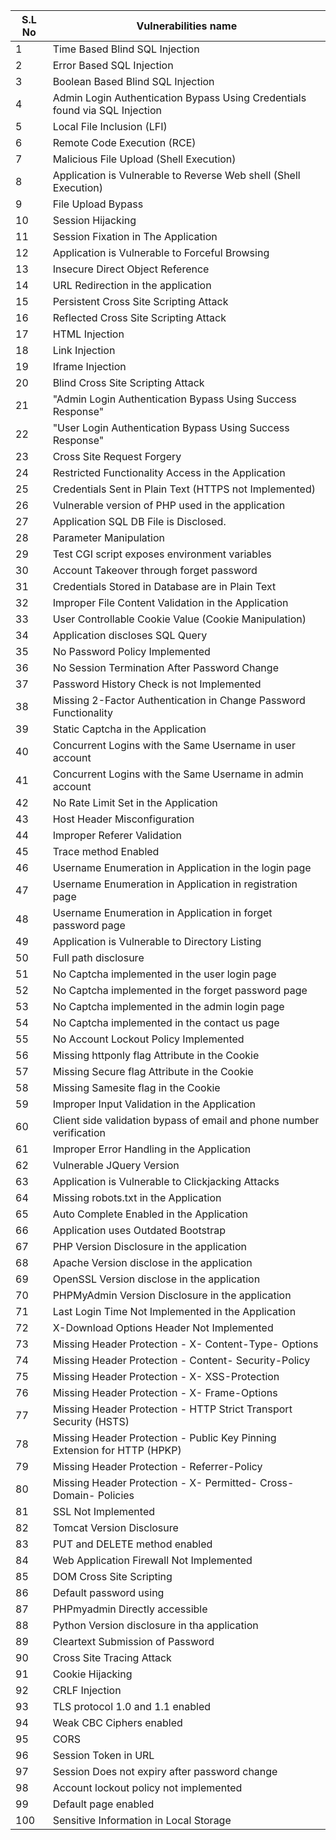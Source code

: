 | S.L No  | Vulnerabilities name |
| ------------- | -------------- |
1	|Time Based Blind SQL Injection
2	|Error Based SQL Injection
3	|Boolean Based Blind SQL Injection
4	|Admin Login Authentication Bypass Using Credentials found via SQL Injection
5	|Local File Inclusion (LFI)
6	|Remote Code Execution (RCE)
7	|Malicious File Upload (Shell Execution)
8	|Application is Vulnerable to Reverse Web shell (Shell Execution)
9	|File Upload Bypass 
10	|Session Hijacking
11	|Session Fixation in The Application
12	|Application is Vulnerable to Forceful Browsing
13	|Insecure Direct Object Reference
14	|URL Redirection in the application
15	|Persistent Cross Site Scripting Attack
16	|Reflected Cross Site Scripting Attack
17	|HTML Injection
18	|Link Injection
19	|Iframe Injection
20	|Blind Cross Site Scripting Attack
21	|"Admin Login Authentication Bypass Using Success Response"
22	|"User Login Authentication Bypass Using Success Response"
23	|Cross Site Request Forgery
24	|Restricted Functionality Access in the Application
25	|Credentials Sent in Plain Text (HTTPS not Implemented)
26	|Vulnerable version of PHP used in the application
27	|Application SQL DB File is Disclosed.
28	|Parameter Manipulation
29	|Test CGI script exposes environment variables
30	|Account Takeover through forget password
31	|Credentials Stored in Database are in Plain Text
32	|Improper File Content Validation in the Application
33	|User Controllable Cookie Value (Cookie Manipulation)
34	|Application discloses SQL Query
35	|No Password Policy Implemented
36	|No Session Termination After Password Change
37	|Password History Check is not Implemented
38	|Missing 2-Factor Authentication in Change Password Functionality
39	|Static Captcha in the Application
40	|Concurrent Logins with the Same Username in user account
41	|Concurrent Logins with the Same Username in admin account
42	|No Rate Limit Set in the Application
43	|Host Header Misconfiguration
44	|Improper Referer Validation
45	|Trace method Enabled
46	|Username Enumeration in Application in the login page
47	|Username Enumeration in Application in registration page
48	|Username Enumeration in Application in forget password page
49	|Application is Vulnerable to Directory Listing
50	|Full path disclosure
51	|No Captcha implemented in the user login page
52	|No Captcha implemented in the forget password page
53	|No Captcha implemented in the admin login page
54	|No Captcha implemented in the contact us page
55	|No Account Lockout Policy Implemented
56	|Missing httponly flag Attribute in the Cookie
57	|Missing Secure flag Attribute in the Cookie
58	|Missing Samesite flag in the Cookie
59	|Improper Input Validation in the Application
60	|Client side validation bypass of email and phone number verification
61	|Improper Error Handling in the Application
62	|Vulnerable JQuery Version
63	|Application is Vulnerable to Clickjacking Attacks
64	|Missing robots.txt in the Application
65	|Auto Complete Enabled in the Application
66	|Application uses Outdated Bootstrap
67	|PHP Version Disclosure in the application
68	|Apache Version disclose in the application
69	|OpenSSL Version disclose in the application
70	|PHPMyAdmin Version Disclosure in the application
71	|Last Login Time Not Implemented in the Application
72	|X-Download Options Header Not Implemented
73	|Missing Header Protection - X- Content-Type- Options
74	|Missing Header Protection - Content- Security-Policy
75	|Missing Header Protection - X- XSS-Protection
76	|Missing Header Protection - X- Frame-Options
77	|Missing Header Protection - HTTP Strict Transport Security (HSTS)
78	|Missing Header Protection - Public Key Pinning Extension for HTTP (HPKP)
79	|Missing Header Protection - Referrer-Policy
80	|Missing Header Protection - X- Permitted- Cross-Domain- Policies
81	|SSL Not Implemented
82	|Tomcat Version Disclosure
83	|PUT and DELETE method enabled
84	|Web Application Firewall Not Implemented
85  | DOM Cross Site Scripting
86  | Default password using
87	|PHPmyadmin Directly accessible
88	|Python Version disclosure in tha application
89	|Cleartext Submission of Password
90	|Cross Site Tracing Attack
91	|Cookie Hijacking
92	|CRLF Injection
93	|TLS protocol 1.0 and 1.1 enabled
94	|Weak CBC Ciphers enabled
95	|CORS
96	|Session Token in URL
97	|Session Does not expiry after password change
98	|Account lockout policy not implemented
99	|Default page enabled
100	|Sensitive Information in Local Storage
